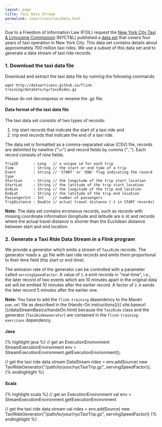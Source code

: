 ```yaml
---
layout: page
title: Taxi Data Stream
permalink: /exercises/taxiData.html
---
```


Due to a Freedom of Information Law (FOIL) request the [New York City Taxi & Limousine Commission](http://www.nyc.gov/html/tlc/html/home/home.shtml) (NYCT&L) published a [data set](https://uofi.app.box.com/NYCtaxidata) that covers four years of taxi operation in New York City. This data set contains details about approximately 700 million taxi rides. We use a subset of this data set and to generate a data stream of taxi ride records.

### 1. Download the taxi data file

Download and extract the taxi data file by running the following commands

~~~~
wget http://dataartisans.github.io/flink-training/dataSets/nycTaxiRides.gz
~~~~

Please do not decompress or rename the .gz file.

#### Data format of the taxi data file

The taxi data set consists of two types of records: 

1. trip start records that indicate the start of a taxi ride and
2. trip end records that indicate the end of a taxi ride.

The data set is formatted as a comma-separated value (CSV) file, records are delimited by newline ("`\n`") and record fields by comma ("`,`").
Each record consists of nine fields.

~~~
TripID       : Long   // a unique id for each trip
Time         : String // the start or end time of a trip
Event        : String // 'START' or 'END' flag indicating the record type
StartLon     : String // the longitude of the trip start location
StartLat     : String // the latitude of the trip start location
EndLon       : String // the longitude of the trip end location
EndLat       : String // the latitude of the trip end location
PassengerCnt : Int    // number of passengers
TripDistance : Double // actual travel distance (-1 in START records)
~~~

**Note:** The data set contains erroneous records, such as records with missing coordinate information (longitude and latitude are `0.0`) and records where the actual travel distance is shorter than the Euclidean distance between start and end location.

### 2. Generate a Taxi Ride Data Stream in a Flink program

We provide a generator which emits a stream of `TaxiRide` records. The generator reads a .gz file with taxi ride records and emits them proportional to their time field (trip start or end time). 

The emission rate of the generator can be controlled with a parameter called `servingSpeedFactor`. A value of `1.0` emit records in "real-time", i.e., the later record of two events which are 10 minutes apart in the original data set will be emitted 10 minutes after the earlier record. A factor of `2.0` sends the later record 5 minutes after the earlier one.

**Note:** You have to add the `flink-training` dependency to the Maven `pom.xml` file as described in the [Hands-On instructions]({{ site.baseurl }}/dataStreamBasics/handsOn.html) because the `TaxiRide` class and the generator (`TaxiRideGenerator`) are contained in the `flink-training-exercises` dependency.

#### Java

{% highlight java %}
// get an ExecutionEnvironment
StreamExecutionEnvironment env = 
  StreamExecutionEnvironment.getExecutionEnvironment();

// get the taxi ride data stream
DataStream<TaxiRide> rides = env.addSource(
    new TaxiRideGenerator("/path/to/your/nycTaxiTrip.gz", servingSpeedFactor));
{% endhighlight %}

#### Scala

{% highlight scala %}
// get an ExecutionEnvironment
val env = StreamExecutionEnvironment.getExecutionEnvironment

// get the taxi ride data stream
val rides = env.addSource(
    new TaxiRideGenerator("/path/to/your/nycTaxiTrip.gz", servingSpeedFactor))
{% endhighlight %}
